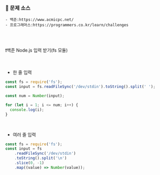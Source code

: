 ### 🔎 문제 소스
	- 백준:https://www.acmicpc.net/
	- 프로그래머스:https://programmers.co.kr/learn/challenges

<br>
<br>

❗️백준 Node.js 입력 받기(fs 모듈)

<br>

- 한 줄 입력

```jsx
const fs = require('fs');
const input = fs.readFileSync('/dev/stdin').toString().split(' ');

const num = Number(input);

for (let i = 1; i <= num; i++) {
  console.log(i);
}
```

<br>

- 여러 줄 입력

```jsx
const fs = require('fs');
const input = fs
	.readFileSync('/dev/stdin')
	.toString().split('\n')
	.slice(0, -1)
	.map((value) => Number(value));
```

